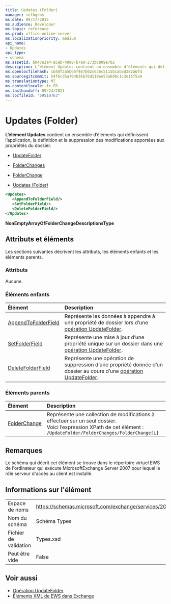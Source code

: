```yaml
---
title: Updates (Folder)
manager: sethgros
ms.date: 09/17/2015
ms.audience: Developer
ms.topic: reference
ms.prod: office-online-server
ms.localizationpriority: medium
api_name:
- Updates
api_type:
- schema
ms.assetid: b047e3a4-a5ab-4098-b7a0-273bc809e702
description: L’élément Updates contient un ensemble d’éléments qui définissent l’application, la définition et la suppression des modifications apportées aux propriétés du dossier.
ms.openlocfilehash: cb40f2a5b66f407b02c636c5115bcab5d382a6fd
ms.sourcegitcommit: 54f6cd5a704b36b76d110ee53a6d6c1c3e15f5a9
ms.translationtype: MT
ms.contentlocale: fr-FR
ms.lasthandoff: 09/24/2021
ms.locfileid: "59510763"
---
```

# <a name="updates-folder"></a>Updates (Folder)

**L’élément Updates** contient un ensemble d’éléments qui définissent l’application, la définition et la suppression des modifications apportées aux propriétés du dossier. 
  
- [UpdateFolder](updatefolder.md)
  
- [FolderChanges](folderchanges.md)
  
- [FolderChange](folderchange.md)
  
- [Updates (Folder)](updates-folder.md)
  
```xml
<Updates>
   <AppendToFolderField/>
   <SetFolderField/>
   <DeleteFolderField/>
</Updates>
```

**NonEmptyArrayOfFolderChangeDescriptionsType**

## <a name="attributes-and-elements"></a>Attributs et éléments

Les sections suivantes décrivent les attributs, les éléments enfants et les éléments parents.
  
### <a name="attributes"></a>Attributs

Aucune.
  
### <a name="child-elements"></a>Éléments enfants

|**Élément**|**Description**|
|:-----|:-----|
|[AppendToFolderField](appendtofolderfield.md) <br/> |Représente les données à appendre à une propriété de dossier lors d’une [opération UpdateFolder](updatefolder-operation.md).  <br/> |
|[SetFolderField](setfolderfield.md) <br/> |Représente une mise à jour d’une propriété unique sur un dossier dans une [opération UpdateFolder](updatefolder-operation.md).  <br/> |
|[DeleteFolderField](deletefolderfield.md) <br/> |Représente une opération de suppression d’une propriété donnée d’un dossier au cours d’une [opération UpdateFolder](updatefolder-operation.md).  <br/> |
   
### <a name="parent-elements"></a>Éléments parents

|**Élément**|**Description**|
|:-----|:-----|
|[FolderChange](folderchange.md) <br/> |Représente une collection de modifications à effectuer sur un seul dossier.  <br/> Voici l’expression XPath de cet élément :  `/UpdateFolder/FolderChanges/FolderChange[i]` <br/> |
   
## <a name="remarks"></a>Remarques

Le schéma qui décrit cet élément se trouve dans le répertoire virtuel EWS de l'ordinateur qui exécute MicrosoftExchange Server 2007 pour lequel le rôle serveur d'accès au client est installé.
  
## <a name="element-information"></a>Informations sur l'élément

|||
|:-----|:-----|
|Espace de noms  <br/> |https://schemas.microsoft.com/exchange/services/2006/types  <br/> |
|Nom du schéma  <br/> |Schéma Types  <br/> |
|Fichier de validation  <br/> |Types.xsd  <br/> |
|Peut être vide  <br/> |False  <br/> |
   
## <a name="see-also"></a>Voir aussi

- [Opération UpdateFolder](updatefolder-operation.md)
- [Éléments XML de EWS dans Exchange](ews-xml-elements-in-exchange.md)

